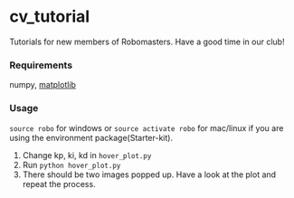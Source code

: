 # cv_tutorial
Tutorials for new members of Robomasters. Have a good time in our club!

### Requirements
numpy, [matplotlib](https://matplotlib.org/users/installing.html)

### Usage
`source robo` for windows or `source activate robo` for mac/linux if you are using the environment package(Starter-kit).

1. Change kp, ki, kd in `hover_plot.py`
2. Run `python hover_plot.py`
3. There should be two images popped up. Have a look at the plot and repeat the process.
